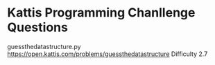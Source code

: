 # Kattis Programming Chanllenge Questions

guessthedatastructure.py  https://open.kattis.com/problems/guessthedatastructure  Difficulty 2.7 
